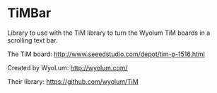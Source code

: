TiMBar
======

Library to use with the TiM library to turn the Wyolum TiM boards in a scrolling text bar.


The TiM board:
http://www.seeedstudio.com/depot/tim-p-1516.html

Created by WyoLum:
http://wyolum.com/

Their library:
https://github.com/wyolum/TiM

